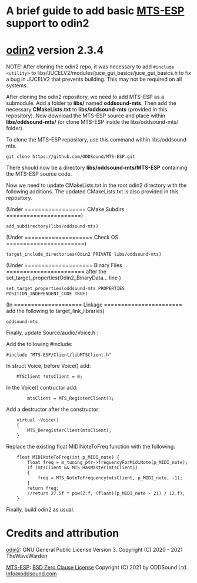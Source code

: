 # A brief guide to add basic [MTS-ESP](https://github.com/ODDSound/MTS-ESP) support to odin2

# [odin2](https://github.com/TheWaveWarden/odin2) version 2.3.4

NOTE! After cloning the odin2 repo, it was necessary to add ```#include <utility>``` to libs/JUCELV2/modules/juce_gui_basics/juce_gui_basics.h to fix a bug in JUCELV2 that prevents building. This may not be required on all systems.

After cloning the odin2 repository, we need to add MTS-ESP as a submodule. Add a folder to **libs/** named **oddsound-mts**. Then add the necessary **CMakeLists.txt** to **libs/oddsound-mts** (provided in this repository). Now download the MTS-ESP source and place within **libs/oddsound-mts/** (or clone MTS-ESP inside the libs/oddsound-mts/ folder).

To clone the MTS-ESP repository, use this command within libs/oddsound-mts.

```
git clone https://github.com/ODDSound/MTS-ESP.git
```

There should now be a directory  **libs/oddsound-mts/MTS-ESP**  containing the MTS-ESP source code.

Now we need to update CMakeLists.txt in the root odin2 directory with the following additions. The updated CMakeLists.txt is also provided in this repository.

(Under ================== CMake Subdirs ======================)
```
add_subdirectory(libs/oddsound-mts)
```

(Under ==================== Check OS =======================)
```
target_include_directories(Odin2 PRIVATE libs/oddsound-mts)
```

(Under ==================== Binary Files ======================= after the set_target_properties(Odin2_BinaryData...  line )
```
set_target_properties(oddsound-mts PROPERTIES POSITION_INDEPENDENT_CODE TRUE)
```

(In ==================== Linkage ======================= add the following to target_link_libraries)
```
oddsound-mts
```

Finally, update Source/audio/Voice.h :

Add the following #include:
```
#include "MTS-ESP/Client/libMTSClient.h"
```

In struct Voice, before Voice() add:
```
	MTSClient *mtsClient = 0;
```

In the Voice() contructor add:
```
		mtsClient = MTS_RegisterClient();
```

Add a destructor after the constructor:
```
	virtual ~Voice()
	{
		MTS_DeregisterClient(mtsClient);
	}
```

Replace the existing float MIDINoteToFreq function with the following:
```
	float MIDINoteToFreq(int p_MIDI_note) {
		float freq = m_tuning_ptr->frequencyForMidiNote(p_MIDI_note);
		if (mtsClient && MTS_HasMaster(mtsClient))
		{
			freq = MTS_NoteToFrequency(mtsClient, p_MIDI_note, -1);
		}
		return freq;
		//return 27.5f * pow(2.f, (float)(p_MIDI_note - 21) / 12.f);
	}
```

Finally, build odin2 as usual.

# Credits and attribution
[odin2](https://github.com/TheWaveWarden/odin2): GNU General Public License Version 3. Copyright (C) 2020 - 2021 TheWaveWarden

[MTS-ESP](https://github.com/ODDSound/MTS-ESP): [BSD Zero Clause License](https://github.com/ODDSound/MTS-ESP/blob/main/LICENSE) Copyright (C) 2021 by ODDSound Ltd. info@oddsound.com

